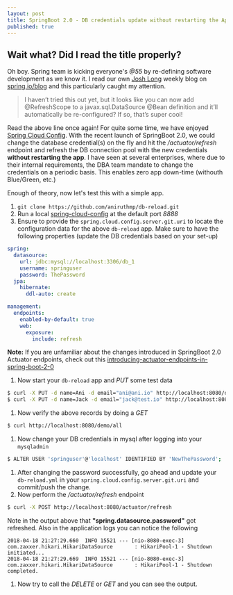 ```yaml
---
layout: post
title: SpringBoot 2.0 - DB credentials update without restarting the App!
published: true
---
```

## Wait what? Did I read the title properly?
Oh boy. Spring team is kicking everyone's _@55_ by re-defining software development as we know it. I read our own [Josh Long](http://joshlong.com/) weekly blog on [spring.io/blog](https://spring.io/blog/) and this particularly caught my attention.

> I haven’t tried this out yet, but it looks like you can now add @RefreshScope to a javax.sql.DataSource @Bean definition and it’ll automatically be re-configured? If so, that’s super cool!

Read the above line once again! For quite some time, we have enjoyed [Spring Cloud Config](https://cloud.spring.io/spring-cloud-config/). With the recent launch of SpringBoot 2.0, we could change the database credential(s) on the fly and hit the _/actuator/refresh_ endpoint and refresh the DB connection pool with the new credentials **without restarting the app**. I have seen at several enterprises, where due to their internal requirements, the DBA team mandate to change the credentials on a periodic basis. This enables zero app down-time (withouth Blue/Green, etc.)

Enough of theory, now let's test this with a simple app.

1. `git clone https://github.com/aniruthmp/db-reload.git`
1. Run a local [spring-cloud-config](https://cloud.spring.io/spring-cloud-config/) at the default port _8888_
1. Ensure to provide the `spring.cloud.config.server.git.uri` to locate the configuration data for the above `db-reload` app. Make sure to have the following properties (update the DB credentials based on your set-up)

```yml
spring:
  datasource:
    url: jdbc:mysql://localhost:3306/db_1
    username: springuser
    password: ThePassword
  jpa:
    hibernate:
      ddl-auto: create

management:
  endpoints:
    enabled-by-default: true
    web:
      exposure:
        include: refresh
```
**Note:** If you are unfamiliar about the changes introduced in SpringBoot 2.0 Actuator endpoints, check out this [introducing-actuator-endpoints-in-spring-boot-2-0](https://spring.io/blog/2017/08/22/introducing-actuator-endpoints-in-spring-boot-2-0)
1. Now start your `db-reload` app and _PUT_ some test data
```bash
$ curl -X PUT -d name=Ani -d email="ani@ani.io" http://localhost:8080/demo/add
$ curl -X PUT -d name=Jack -d email="jack@test.io" http://localhost:8080/demo/add
```
1. Now verify the above records by doing a _GET_
```bash
$ curl http://localhost:8080/demo/all
```
1. Now change your DB credentials in mysql after logging into your `mysqladmin`
```bash
$ ALTER USER 'springuser'@'localhost' IDENTIFIED BY 'NewThePassword';
```
1. After changing the password successfully, go ahead and update your `db-reload.yml` in your `spring.cloud.config.server.git.uri` and commit/push the change.
1. Now perform the _/actuator/refresh_ endpoint
```bash
$ curl -X POST http://localhost:8080/actuator/refresh
```
Note in the output above that **"spring.datasource.password"** got refreshed. Also in the application logs you can notice the following
```
2018-04-18 21:27:29.660  INFO 15521 --- [nio-8080-exec-3] com.zaxxer.hikari.HikariDataSource       : HikariPool-1 - Shutdown initiated...
2018-04-18 21:27:29.669  INFO 15521 --- [nio-8080-exec-3] com.zaxxer.hikari.HikariDataSource       : HikariPool-1 - Shutdown completed.
```
1. Now try to call the _DELETE_ or _GET_ and you can see the output.

